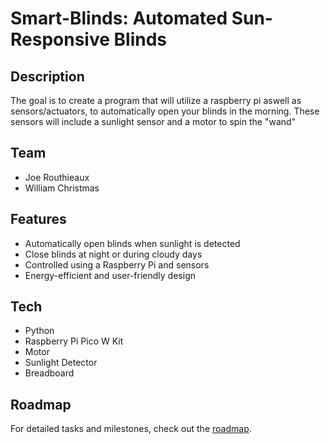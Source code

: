 # Smart-Blinds: Automated Sun-Responsive Blinds

## Description
The goal is to create a program that will utilize a raspberry pi aswell as sensors/actuators, to automatically open your blinds in the morning. These sensors will include a sunlight sensor and a motor to spin the "wand"

## Team
- Joe Routhieaux
- William Christmas

## Features
- Automatically open blinds when sunlight is detected
- Close blinds at night or during cloudy days
- Controlled using a Raspberry Pi and sensors
- Energy-efficient and user-friendly design

## Tech
- Python
- Raspberry Pi Pico W Kit
- Motor
- Sunlight Detector
- Breadboard

## Roadmap
For detailed tasks and milestones, check out the [roadmap](roadmap.md).
